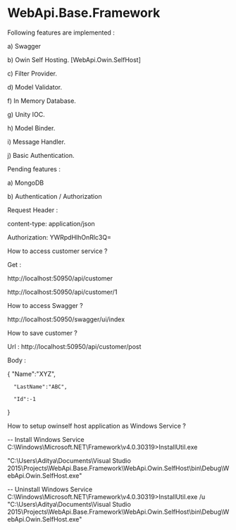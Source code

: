 # WebApi.Base.Framework

Following features are implemented :

a) Swagger

b) Owin Self Hosting. [WebApi.Owin.SelfHost]

c) Filter Provider.

d) Model Validator.

f) In Memory Database.

g) Unity IOC.

h) Model Binder.

i) Message Handler.

j) Basic Authentication.

Pending features : 

a) MongoDB 

b) Authentication / Authorization

Request Header :

content-type: application/json

Authorization: YWRpdHlhOnRlc3Q=


How to access customer service ?

Get :

http://localhost:50950/api/customer

http://localhost:50950/api/customer/1


How to access Swagger ?

http://localhost:50950/swagger/ui/index

How to save customer ?

Url : http://localhost:50950/api/customer/post

Body :

{
      "Name":"XYZ",
      
      "LastName":"ABC",
      
      "Id":-1
      
}


How to setup owinself host application as Windows Service ?

-- Install Windows Service
C:\Windows\Microsoft.NET\Framework\v4.0.30319>InstallUtil.exe 

"C:\Users\Aditya\Documents\Visual Studio 2015\Projects\WebApi.Base.Framework\WebApi.Owin.SelfHost\bin\Debug\WebApi.Owin.SelfHost.exe"

-- Uninstall Windows Service
C:\Windows\Microsoft.NET\Framework\v4.0.30319>InstallUtil.exe /u 
"C:\Users\Aditya\Documents\Visual Studio 2015\Projects\WebApi.Base.Framework\WebApi.Owin.SelfHost\bin\Debug\WebApi.Owin.SelfHost.exe"
